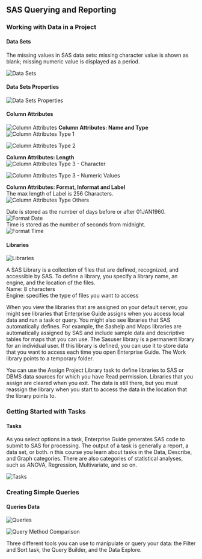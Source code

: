 

## SAS Querying and Reporting


### Working with Data in a Project  

#### Data Sets
The missing values in SAS data sets: missing character value is shown as blank; missing numeric value is displayed as a period.  

![Data Sets](sas_figures/q&r_l2_datasets.png)

#### Data Sets Properties
![Data Sets Properties](sas_figures/q&r_l2_datasets_properties.png)

#### Column Attributes
![Column Attributes](sas_figures/q&r_l2_column_attributes.png)
**Column Attributes: Name and Type**  
![Column Attributes Type 1](sas_figures/q&r_l2_column_attributes_type1.png)  

![Column Attributes Type 2](sas_figures/q&r_l2_column_attributes_type2.png)  

**Column Attributes: Length**  
![Column Attributes Type 3 - Character](sas_figures/q&r_l2_column_attributes_type3_char.png)  

![Column Attributes Type 3 - Numeric   Values](sas_figures/q&r_l2_column_attributes_type3_num.png)  

**Column Attributes: Format, Informat and Label**  
The max length of Label is 256 Characters.  
![Column Attributes Type Others](sas_figures/q&r_l2_column_attributes_typeothers.png)  

Date is stored as the number of days before or after 01JAN1960.  
![Format Date](sas_figures/q&r_l2_column_attributes_type2_date.png)  
Time is stored as the number of seconds from midnight.  
![Format Time](sas_figures/q&r_l2_column_attributes_type2_time.png)  

#### Libraries  
![Libraries](sas_figures/q&r_l2_libraries.png)  

A SAS Library is a collection of files that are defined, recognized, and accessible by SAS. To define a library, you specify a library name, an engine, and the location of the files.   
Name: 8 characters  
Engine: specifies the type of files you want to access  

When you view the libraries that are assigned on your default server, you might see libraries that Enterprise Guide assigns when you access local data and run a task or query. You might also see libraries that SAS automatically defines. For example, the Sashelp and Maps libraries are automatically assigned by SAS and include sample data and descriptive tables for maps that you can use. The Sasuser library is a permanent library for an individual user. If this library is defined, you can use it to store data that you want to access each time you open Enterprise Guide. The Work library points to a temporary folder.   

You can use the Assign Project Library task to define libraries to SAS or DBMS data sources for which you have Read permission. Libraries that you assign are cleared when you exit. The data is still there, but you must reassign the library when you start to access the data in the location that the library points to.  


### Getting Started with Tasks
#### Tasks
As you select options in a task, Enterprise Guide generates SAS code to submit to SAS for processing. The output of a task is generally a report, a data set, or both. n this course you learn about tasks in the Data, Describe, and Graph categories. There are also categories of statistical analyses, such as ANOVA, Regression, Multivariate, and so on.   

![Tasks](sas_figures/q&r_l3_tasks.png)  


### Creating Simple Queries
#### Queries Data  
![Queries](sas_figures/q&r_l4_queries.png)

![Query Method Comparison](sas_figures/q&r_l4_queries_comparison.png)

Three different tools you can use to manipulate or query your data: the Filter and Sort task, the Query Builder, and the Data Explore.  
